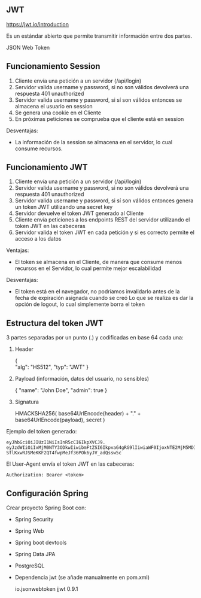 ## JWT

https://jwt.io/introduction

Es un estándar abierto que permite transmitir información entre dos partes.

JSON Web Token

## Funcionamiento Session

1. Cliente envía una petición a un servidor (/api/login)
2. Servidor valida username y password, si no son válidos devolverá una respuesta 401 unauthorized
3. Servidor valida username y password, si sí son válidos entonces se almacena el usuario en session
4. Se genera una cookie en el Cliente
5. En próximas peticiones se comprueba que el cliente está en session

Desventajas:

* La información de la session se almacena en el servidor, lo cual consume recursos.

## Funcionamiento JWT

1. Cliente envía una petición a un servidor (/api/login)
2. Servidor valida username y password, si no son válidos devolverá una respuesta 401 unauthorized
3. Servidor valida username y password, si sí son válidos entonces genera un token JWT utilizando una secret key
4. Servidor devuelve el token JWT generado al Cliente
5. Cliente envía peticiones a los endpoints REST del servidor utilizando el token JWT en las cabeceras
6. Servidor valida el token JWT en cada petición y si es correcto permite el acceso a los datos


Ventajas:

* El token se almacena en el Cliente, de manera que consume menos recursos en el Servidor, lo cual permite mejor escalabilidad

Desventajas:

* El token está en el navegador, no podríamos invalidarlo antes de la fecha de expiración asignada cuando se creó
Lo que se realiza es dar la opción de logout, lo cual simplemente borra el token


## Estructura del token JWT

3 partes separadas por un punto (.) y codificadas en base 64 cada una:


 1. Header

	{   
	    "alg": "HS512",
	    "typ": "JWT"
	}


 2. Payload (información, datos del usuario, no sensibles)

	{
	  "name": "John Doe",
	  "admin": true
	}
	
 3. Signatura
	
	HMACKSHA256(
	base64UrlEncode(header) + "." + base64UrlEncode(payload), secret
	)
	
Ejemplo del token generado:

	
	eyJhbGciOiJIUzI1NiIsInR5cCI6IkpXVCJ9.
	eyJzdWIiOiIxMjM0NTY3ODkwIiwibmFtZSI6IkpvaG4gRG9lIiwiaWF0IjoxNTE2MjM5MDIyfQ.
	SflKxwRJSMeKKF2QT4fwpMeJf36POk6yJV_adQssw5c
	
El User-Agent envía el token JWT en las cabeceras:

	Authorization: Bearer <token>


## Configuración Spring

Crear proyecto Spring Boot con:

- Spring Security
* Spring Web
* Spring boot devtools
* Spring Data JPA
* PostgreSQL
* Dependencia jwt (se añade manualmente en pom.xml)

	<dependency>
	    <groupId>io.jsonwebtoken</groupId>
	    <artifactId>jjwt</artifactId>
	    <version>0.9.1</version>
	</dependency>

	